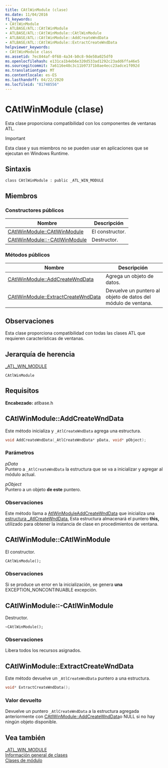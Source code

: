 ```yaml
---
title: CAtlWinModule (clase)
ms.date: 11/04/2016
f1_keywords:
- CAtlWinModule
- ATLBASE/ATL::CAtlWinModule
- ATLBASE/ATL::CAtlWinModule::CAtlWinModule
- ATLBASE/ATL::CAtlWinModule::AddCreateWndData
- ATLBASE/ATL::CAtlWinModule::ExtractCreateWndData
helpviewer_keywords:
- CAtlWinModule class
ms.assetid: 7ec844af-0f68-4a34-b0c8-9de50a025df0
ms.openlocfilehash: e131ca1b4eb6e320d533ad1292c23add6ffa46e5
ms.sourcegitcommit: 7a6116e48c3c11b97371b8ae4ecc23adce1f092d
ms.translationtype: MT
ms.contentlocale: es-ES
ms.lasthandoff: 04/22/2020
ms.locfileid: "81748556"
---
```

# <a name="catlwinmodule-class"></a>CAtlWinModule (clase)

Esta clase proporciona compatibilidad con los componentes de ventanas ATL.

> [!IMPORTANT]
> Esta clase y sus miembros no se pueden usar en aplicaciones que se ejecutan en Windows Runtime.

## <a name="syntax"></a>Sintaxis

```
class CAtlWinModule : public _ATL_WIN_MODULE
```

## <a name="members"></a>Miembros

### <a name="public-constructors"></a>Constructores públicos

|Nombre|Descripción|
|----------|-----------------|
|[CAtlWinModule::CAtlWinModule](#catlwinmodule)|El constructor.|
|[CAtlWinModule::-CAtlWinModule](#dtor)|Destructor.|

### <a name="public-methods"></a>Métodos públicos

|Nombre|Descripción|
|----------|-----------------|
|[CAtlWinModule::AddCreateWndData](#addcreatewnddata)|Agrega un objeto de datos.|
|[CAtlWinModule::ExtractCreateWndData](#extractcreatewnddata)|Devuelve un puntero al objeto de datos del módulo de ventana.|

## <a name="remarks"></a>Observaciones

Esta clase proporciona compatibilidad con todas las clases ATL que requieren características de ventanas.

## <a name="inheritance-hierarchy"></a>Jerarquía de herencia

[_ATL_WIN_MODULE](atl-typedefs.md#_atl_win_module)

`CAtlWinModule`

## <a name="requirements"></a>Requisitos

**Encabezado:** atlbase.h

## <a name="catlwinmoduleaddcreatewnddata"></a><a name="addcreatewnddata"></a>CAtlWinModule::AddCreateWndData

Este método inicializa y `_AtlCreateWndData` agrega una estructura.

```cpp
void AddCreateWndData(_AtlCreateWndData* pData, void* pObject);
```

### <a name="parameters"></a>Parámetros

*pData*<br/>
Puntero a `_AtlCreateWndData` la estructura que se va a inicializar y agregar al módulo actual.

*pObject*<br/>
Puntero a un objeto **de este** puntero.

### <a name="remarks"></a>Observaciones

Este método llama a [AtlWinModuleAddCreateWndData](winmodule-global-functions.md#atlwinmoduleaddcreatewnddata) que inicializa una [estructura _AtlCreateWndData.](../../atl/reference/atlcreatewnddata-structure.md) Esta estructura almacenará el puntero **this,** utilizado para obtener la instancia de clase en procedimientos de ventana.

## <a name="catlwinmodulecatlwinmodule"></a><a name="catlwinmodule"></a>CAtlWinModule::CAtlWinModule

El constructor.

```
CAtlWinModule();
```

### <a name="remarks"></a>Observaciones

Si se produce un error en la inicialización, se genera **una** EXCEPTION_NONCONTINUABLE excepción.

## <a name="catlwinmodulecatlwinmodule"></a><a name="dtor"></a>CAtlWinModule::-CAtlWinModule

Destructor.

```
~CAtlWinModule();
```

### <a name="remarks"></a>Observaciones

Libera todos los recursos asignados.

## <a name="catlwinmoduleextractcreatewnddata"></a><a name="extractcreatewnddata"></a>CAtlWinModule::ExtractCreateWndData

Este método devuelve un `_AtlCreateWndData` puntero a una estructura.

```cpp
void* ExtractCreateWndData();
```

### <a name="return-value"></a>Valor devuelto

Devuelve un puntero `_AtlCreateWndData` a la estructura agregada anteriormente con [CAtlWinModule::AddCreateWndData](#addcreatewnddata)o NULL si no hay ningún objeto disponible.

## <a name="see-also"></a>Vea también

[_ATL_WIN_MODULE](atl-typedefs.md#_atl_win_module)<br/>
[Información general de clases](../../atl/atl-class-overview.md)<br/>
[Clases de módulo](../../atl/atl-module-classes.md)

